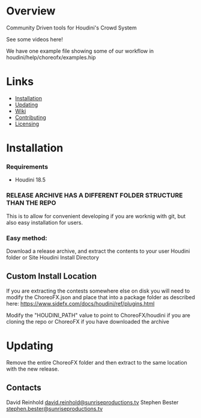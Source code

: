 # Overview

Community Driven tools for Houdini's Crowd System

See some videos here!

We have one example file showing some of our workflow in houdini/help/choreofx/examples.hip

# Links

- [Installation](#installation)
- [Updating](#updating)
- [Wiki](https://github.com/SunriseProductions/ChoreoFX/wiki)
- [Contributing](CONTRIBUTING.md)
- [Licensing](LICENSE)

# Installation
### Requirements
- Houdini 18.5

### RELEASE ARCHIVE HAS A DIFFERENT FOLDER STRUCTURE THAN THE REPO
This is to allow for convenient developing if you are worknig with git, but also easy installation for users.

### Easy method:
Download a release archive, and extract the contents to your user Houdini folder or Site Houdini Install Directory

## Custom Install Location
If you are extracting the contests somewhere else on disk you will need to modify the ChoreoFX.json and place that into a package folder as described here:
https://www.sidefx.com/docs/houdini/ref/plugins.html

Modify the "HOUDINI_PATH" value to point to ChoreoFX/houdini if you are cloning the repo or ChoreoFX if you have downloaded the archive

# Updating
Remove the entire ChoreoFX folder and then extract to the same location with the new release.


## Contacts
David Reinhold david.reinhold@sunriseproductions.tv 
Stephen Bester stephen.bester@sunriseproductions.tv
